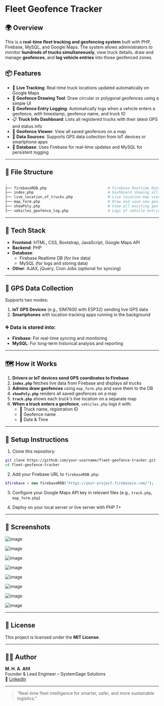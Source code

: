 # Fleet Geofence Tracker

## 🌍 Overview
This is a **real-time fleet tracking and geofencing system** built with PHP, Firebase, MySQL, and Google Maps. The system allows administrators to monitor **hundreds of trucks simultaneously**, view truck details, draw and manage **geofences**, and **log vehicle entries** into those geofenced zones.

## 📦 Features

- 🔴 **Live Tracking**: Real-time truck locations updated automatically on Google Maps
- 📌 **Geofence Drawing Tool**: Draw circular or polygonal geofences using a simple UI
- 🧭 **Geofence Entry Logging**: Automatically logs when a vehicle enters a geofence, with timestamp, geofence name, and truck ID
- 📋 **Truck Info Dashboard**: Lists all registered trucks with their latest GPS and status info
- 📍 **Geofence Viewer**: View all saved geofences on a map
- 🔄 **Data Sources**: Supports GPS data collection from IoT devices or smartphone apps
- 💾 **Database**: Uses Firebase for real-time updates and MySQL for persistent logging

---

## 📁 File Structure

```bash
.
├── firebaseRDB.php                            # Firebase Realtime Database PHP handler
├── index.php                                  # Dashboard showing all trucks with live data
├── live_location_of_trucks.php                # Live location map view for individual truck
├── map_form.php                               # Draw and save new geofences
├── showPoly.php                               # View all existing geofences on map
├── vehicles_geofence_log.php                  # Logs of vehicle entries into geofenced areas

```

---

## 🔧 Tech Stack
- **Frontend**: HTML, CSS, Bootstrap, JavaScript, Google Maps API
- **Backend**: PHP
- **Database**:
  - Firebase Realtime DB (for live data)
  - MySQL (for logs and storing data)
- **Other**: AJAX, jQuery, Cron Jobs (optional for syncing)

---

## 🔄 GPS Data Collection
Supports two modes:

1. **IoT GPS Devices** (e.g., SIM7600 with ESP32) sending live GPS data
2. **Smartphones** with location tracking apps running in the background

### ➕ Data is stored into:
- **Firebase**: For real-time syncing and monitoring
- **MySQL**: For long-term historical analysis and reporting

---

## 🗺️ How it Works

1. **Drivers or IoT devices send GPS coordinates to Firebase**
2. **`index.php`** fetches live data from Firebase and displays all trucks
3. **Admins draw geofences** using `map_form.php` and save them to the DB
4. **`showPoly.php`** renders all saved geofences on a map
5. **`track.php`** shows each truck's live location on a separate map
6. **When a truck enters a geofence**, `vehicles.php` logs it with:
   - 📌 Truck name, registration ID
   - 🧭 Geofence name
   - 📅 Date & Time

---

## 🚀 Setup Instructions

1. Clone this repository:
```bash
git clone https://github.com/your-username/fleet-geofence-tracker.git
cd fleet-geofence-tracker
```

2. Add your Firebase URL to `firebaseRDB.php`:
```php
$firebase = new firebaseRDB("https://your-project.firebaseio.com/");
```

3. Configure your Google Maps API key in relevant files (e.g., `track.php`, `map_form.php`)

4. Deploy on your local server or live server with PHP 7+

---

## 📸 Screenshots 
![image](https://github.com/user-attachments/assets/d5173ffc-2c1e-43e3-9ae0-893a4e14c721)

![image](https://github.com/user-attachments/assets/ca4a642f-d9ba-43c3-ad82-46dc334d2ac7)

![image](https://github.com/user-attachments/assets/160bea71-a307-446a-b5c6-852ed651a7a7)

![image](https://github.com/user-attachments/assets/416d4648-aeab-49ba-9c41-c61381d9f96a)

![image](https://github.com/user-attachments/assets/5d707542-81e6-4009-9bfc-fd3c54449cc3)

![image](https://github.com/user-attachments/assets/94cc8d12-a06c-4192-b726-6c2e921e923a)

![image](https://github.com/user-attachments/assets/c95f9af5-53e7-4cd5-a40e-27d4dcdeb717)

![image](https://github.com/user-attachments/assets/a7895ac3-a236-4dc9-ba13-2ee265bef5af)



---

## 📜 License
This project is licensed under the **MIT License**.

---

## 👨‍💻 Author
**M. H. A. Afif**  
Founder & Lead Engineer – SystemSage Solutions  
🔗 [LinkedIn](https://www.linkedin.com/in/mhafif) 

---

> “Real-time fleet intelligence for smarter, safer, and more sustainable logistics.”
